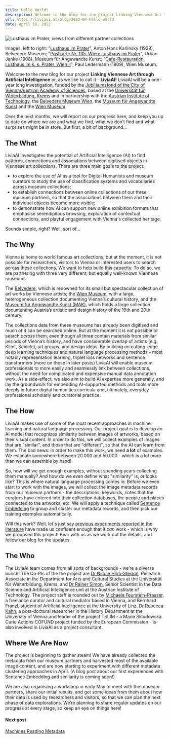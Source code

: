 ```yaml
---
title: Hello World!
description: Welcome to the blog for the project Linking Viennese Art through Artificial Intelligence (or, as we like to call it - LiviaAI), a one-year long investigation, funded by the Jubiläumsfond of the City of Vienna/Austrian Academy of Sciences, based at the Universität für Weiterbildung, Krems and in partnership with the Austrian Institute of Technology, the Belvedere Museum Wien, the Museum für Angewandte Kunst and the Wien Museum.
url: https://liviaai.at/blog/2022-04-hello-world
date: April 19, 2022
---
```


![Lusthaus im Prater, views from different partner collections](/blog/2022-04-hello-world/lusthaus.jpg)

<span class="image-caption">Images, left to right: "<a href=" https://sammlung.belvedere.at/objects/4831/lusthaus-im-prater">Lusthaus im Prater</a>", Anton Hans Karlinsky (1929), Belvedere Museum; "<a href="https://sammlung.mak.at/sammlung_online?id=collect-222246">Postkarte Nr. 135, Wien: Lusthaus im Prater</a>", Urban Janke (1908), Museum für Angewandte Kunst; "<a href="https://sammlung.wienmuseum.at/objekt/134151-das-lusthaus-im-prater/">Cafe-Restauration. Lusthaus im k. k. Prater, Wien II</a>", Paul Ledermann (1909), Wien Museum.</span>

Welcome to the new blog for our project __Linking Viennese Art through Artificial Intelligence__ or, as we like to call it - __LiviaAI!__ LiviaAI will be a one-year long investigation, funded by the [Jubiläumsfond of the City of Vienna/Austrian Academy of Sciences](https://www.oeaw.ac.at/foerderungen/jubilaeumsfonds), based at the [Universität für Weiterbildung, Krems](https://www.donau-uni.ac.at/de.html) and in partnership with the [Austrian Institute of Technology](https://www.ait.ac.at), the [Belvedere Museum Wien](https://www.belvedere.at), the [Museum für Angewandte Kunst](https://www.mak.at) and the [Wien Museum](https://www.wienmuseum.at). 

Over the next months, we will report on our progress here, and keep you up to date on where we are and what we find, what we don’t find and what surprises might be in store. But first, a bit of background...

## The What

LiviaAI investigates the potential of Artificial Intelligence (AI) to find patterns, connections and associations between digitised objects in Viennese art collections. There are three main goals to the project:

- to explore the use of AI as a tool for Digital Humanists and museum curators to study the use of classification systems and vocabularies across museum collections; 
- to establish connections between online collections of our three museum partners, so that the associations between them and their individual objects become more visible; 
- to demonstrate how AI can support new online exhibition formats that emphasise serendipitous browsing, exploration of contextual connections, and playful engagement with Vienna's collected heritage.

Sounds simple, right? Well, sort of...

## The Why

Vienna is home to world famous art collections, but at the moment, it is not possible for researchers, visitors to Vienna or interested users to search across these collections. We want to help build this capacity. To do so, we are partnering with three very different, but equally well-known Viennese museums:

The [Belvedere](https://www.belvedere.at), which is renowned for its small but spectacular collection of art works by Viennese artists; the [Wien Museum](https://www.wienmuseum.at), with a large, heterogeneous collection documenting Vienna’s cultural history, and the [Museum für Angewandte Kunst (MAK)](https://www.mak.at), which holds a large collection documenting Austria’s artistic and design history of the 19th and 20th century.

The collections data from these museums has already been digitised and much of it can be searched online. But at the moment it is not possible to search _across_ them, even though all three contain materials from similar periods of Vienna’s history, and have considerable overlap of artists (e.g. Klimt, Schiele), art groups, and design ideas. By building on cutting-edge deep learning techniques and natural language processing methods – most notably representation learning, triplet loss networks and sentence transformers (more on those in later posts) LiviaAI will enable museum professionals to more easily and seamlessly link between collections, without the need for complicated and expensive manual data annotation work. As a side-effect, we also aim to build AI expertise more generally, and lay the groundwork for embedding AI-supported methods and tools more deeply in future digital humanities curricula and, ultimately, everyday professional scholarly and curatorial practice. 

## The How

LiviaAI makes use of some of the most recent approaches in machine learning and natural language processing. Our project goal is to develop an AI model that  recognizes similarity between images of artworks, based on their visual content. In order to do this, we will collect examples of images that are "similar", and those that are "different", so that the AI can learn from them. The bad news: in order to make this work, we need __a lot__ of examples. We estimate somewhere between 20.000 and 50.000 - which is a lot more than we can assemble by hand!

So, how will we get enough examples, without spending years collecting them manually? And how do we even define what "similarity" is, or looks like? This is where natural language processing comes in: Before we even start to work with the images, we will collect the image metadata records from our museum partners - the descriptions, keywords, notes that the curators have entered into their collection databases, the people and places connected to the artworks, etc. We will apply a technique called [Sentence Embedding](https://en.wikipedia.org/wiki/Sentence_embedding) to group and cluster our metadata records, and then pick our training examples automatically.

Will this work? Well, let's just say [previous experiments reported in the literature](https://arxiv.org/pdf/2003.12265.pdf) have made us confident enough that it _can_ work - which is why we proposed this project! Bear with us as we work out the details, and follow our blog for the updates. 

## The Who

The LiviaAI team comes from all sorts of backgrounds - we’re a diverse bunch! The Co-PIs of the the project are [Dr Nicole High-Steskal](https://www.donau-uni.ac.at/de/universitaet/organisation/mitarbeiterinnen/person/4295316299), Research Associate in the Department for Arts and Cultural Studies at the Universität für Weiterbildung, Krems, and [Dr Rainer Simon](https://rsimon.github.io), Senior Scientist in the Data Science and Artificial Intelligence unit at the Austrian Institute of Technology. The project staff is rounded out by [Michaela Feurstein-Prasser](http://www.xhibit.at/feurstein/vita_dt), a freelance curator and cultural mediator based in Vienna, and Bernhard Franzl, student of Artificial Intelligence at the University of Linz. [Dr Rebecca Kahn](https://rewire.univie.ac.at/fellows/kahn-rebecca-josina), a post-doctoral researcher in the History Department at the University of Vienna and leader of the project TSLIM - a Marie Sklodowska Curie Actions COFUND project funded by the European Commission - is also involved in LiviaAI as a project consultant. 

## Where We Are Now

The project is beginning to gather steam! We have already collected the metadata from our museum partners and harvested most of the available image content, and are now starting to experiment with different metadata clustering approaches in April. (A blog post about our first experiences with Sentence Embedding and similarity is coming soon!)

We are also organising a workshop in early May to meet with the museum partners, share our initial results, and get some ideas from them about how their data is used by researchers and visitors, so that we can plan the next phase of data explorations. We’re planning to share regular updates on our progress at every stage, so keep an eye on things here!

<footer>
  <div class="next-post">
    <h4>Next post</h4> 
    <a href="/blog/2022-04-machines-reading-metadata">Machines Reading Metadata</a>
  </div>
</footer>
